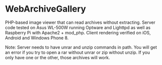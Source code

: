 WebArchiveGallery
=================

PHP-based image viewer that can read archives without extracting.
Server code tested on Asus WL-500W running Optware and Lighttpd as well as Raspberry Pi with Apache2 + mod_php.
Client rendering verified on iOS, Android and Windows Phone 8.

Note: Server needs to have unrar and unzip commands in path. You will get an error if you try to open a rar without unrar or zip without unzip. If you only have one or the other, those archives will work.
